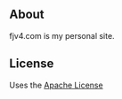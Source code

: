 ## About
fjv4.com is my personal site.

## License
Uses the [Apache License](https://github.com/Freddie-V4/fjv4com/blob/master/LICENSE)
